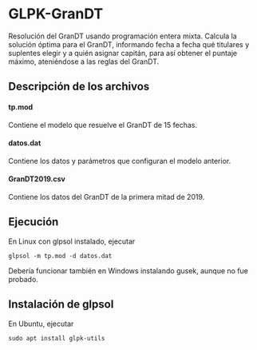 # GLPK-GranDT

Resolución del GranDT usando programación entera mixta. Calcula la solución óptima para el GranDT, informando fecha a fecha qué titulares y suplentes elegir y a quién asignar capitán, para así obtener el puntaje máximo, ateniéndose a las reglas del GranDT.

## Descripción de los archivos

#### tp.mod
Contiene el modelo que resuelve el GranDT de 15 fechas.

#### datos.dat
Contiene los datos y parámetros que configuran el modelo anterior.

#### GranDT2019.csv
Contiene los datos del GranDT de la primera mitad de 2019.

## Ejecución
En Linux con glpsol instalado, ejecutar
```
glpsol -m tp.mod -d datos.dat
```

Debería funcionar también en Windows instalando gusek, aunque no fue probado.

## Instalación de glpsol
En Ubuntu, ejecutar
```
sudo apt install glpk-utils
```
